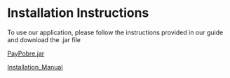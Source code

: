 # Installation Instructions

To use our application, please follow the instructions provided in our guide and download the .jar file

[PayPobre.jar](uploads/12708c7ecff1759e04bd1a7541179039/PayPobre.jar)

[Installation_Manual](uploads/1e946ac5d611b974bc4d7db09c4d3c67/Installation_Manual.pdf)